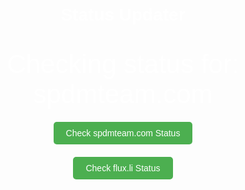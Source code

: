 <html lang="en"><head><meta charset="UTF-8"><meta name="viewport" content="width=device-width, initial-scale=1.0"><title>Status Updater</title><style>html, body{width: 100%; height: 100%; margin: 0; font-family: Arial, sans-serif; color: white; text-align: center; background-size: cover; background-repeat: no-repeat; background-attachment: fixed; display: flex; flex-direction: column; justify-content: center; align-items: center;}#status{font-size: 3em; margin-top: 20px; display: flex; flex-direction: row; align-items: center; justify-content: center;}.online{color: lightgreen;}.offline{color: red;}.button{margin-top: 20px; padding: 10px 20px; background-color: #4CAF50; color: white; border: none; border-radius: 5px; cursor: pointer; font-size: 1em;}</style></head><body><h1>Status Updater</h1><div id="status">Checking status for: spdmteam.com</div><button class="button" onclick="checkStatus('spdmteam.com', 'https://i.postimg.cc/3rPvbDhY/Mobile-Image-7a84dac27ba539ba6cf9.webp')">Check spdmteam.com Status</button><button class="button" onclick="checkStatus('flux.li', 'https://i.postimg.cc/yYLz80Nz/Screenshot-2024-0605-215849.jpg')">Check flux.li Status</button><script>function updateStatus(message){const statusDiv=document.getElementById('status'); statusDiv.textContent=message;}function checkStatus(website, background){updateStatus("Checking status for: " + website); document.body.style.backgroundImage="url('" + background + "')"; const startTime=Date.now(); fetch('https://' + website,{mode: 'no-cors'}) .then(response=>{const statusDiv=document.getElementById('status'); if (response.ok || response.type==='opaque'){updateStatus(website + " is online"); statusDiv.className='online';}else{updateStatus(website + " is offline"); statusDiv.className='offline';}}) .catch(error=>{console.error('Error fetching status:', error); updateStatus(website + " is offline"); const statusDiv=document.getElementById('status'); statusDiv.className='offline';});}</script></body></html>
